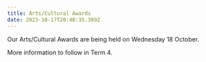 ```yaml
---
title: Arts/Cultural Awards
date: 2023-10-17T20:48:35.389Z
---
```

Our Arts/Cultural Awards are being held on Wednesday 18 October.

More information to follow in Term 4.